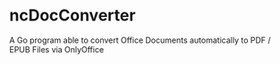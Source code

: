 # ncDocConverter

A Go program able to convert Office Documents automatically to PDF / EPUB Files via OnlyOffice
